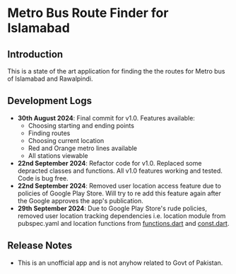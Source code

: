 # Metro Bus Route Finder for Islamabad

## Introduction
This is a state of the art application for finding the the routes for Metro bus of Islamabad and Rawalpindi. 

## Development Logs
- **30th August 2024**: Final commit for v1.0. Features available:
  - Choosing starting and ending points
  - Finding routes
  - Choosing current location
  - Red and Orange metro lines available
  - All stations viewable
- **22nd September 2024**: Refactor code for v1.0. Replaced some depracted classes and functions. All v1.0 features working and tested. Code is bug free.
- **22nd September 2024**: Removed user location access feature due to policies of Google Play Store. Will try to re add this feature again after the Google approves the app's publication.
- **29th September 2024**: Due to Google Play Store's rude policies, removed user location tracking dependencies i.e. location module from pubspec.yaml and location functions from [functions.dart](./lib/functions.dart) and [const.dart](./lib/const.dart).


## Release Notes
- This is an unofficial app and is not anyhow related to Govt of Pakistan.
